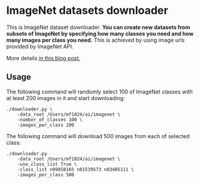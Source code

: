 # ImageNet datasets downloader

This is ImageNet dataset downloader. **You can create new datasets from subsets of ImageNet by specifying how many 
classes you need and how many images per class you need.** 
This is achieved by using image urls provided by ImageNet API.


More details [in this blog post.](mf1024.github.io)

## Usage


The following command will randomly select 100 of ImageNet classes with at least 200 images in it and start downloading:
```
./downloader.py \
    -data_root /Users/mf1024/ai/imagenet \
    -number_of_classes 100 \
    -images_per_class 200
```


The following command will download 500 images from each of selected class:
```
./downloader.py 
    -data_root /Users/mf1024/ai/imagenet \
    -use_class_list True \
    -class_list n09858165 n01539573 n03405111 \
    -images_per_class 500 
```
